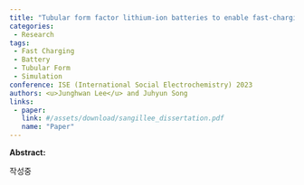 ```yaml
---
title: "Tubular form factor lithium-ion batteries to enable fast-charging"
categories:
 - Research
tags:
 - Fast Charging
 - Battery
 - Tubular Form
 - Simulation
conference: ISE (International Social Electrochemistry) 2023
authors: <u>Junghwan Lee</u> and Juhyun Song
links:
 - paper: 
   link: #/assets/download/sangillee_dissertation.pdf
   name: "Paper"
---
```


**Abstract:**

작성중

